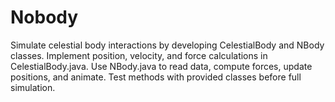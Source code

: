 # Nobody
Simulate celestial body interactions by developing CelestialBody and NBody classes. Implement position, velocity, and force calculations in CelestialBody.java. Use NBody.java to read data, compute forces, update positions, and animate. Test methods with provided classes before full simulation.
